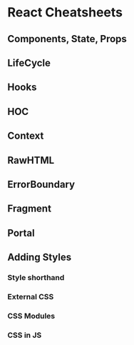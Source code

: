 # React Cheatsheets
## Components, State, Props
## LifeCycle
## Hooks
## HOC
## Context
## RawHTML
## ErrorBoundary
## Fragment
## Portal
## Adding Styles
### Style shorthand
### External CSS
### CSS Modules
### CSS in JS
